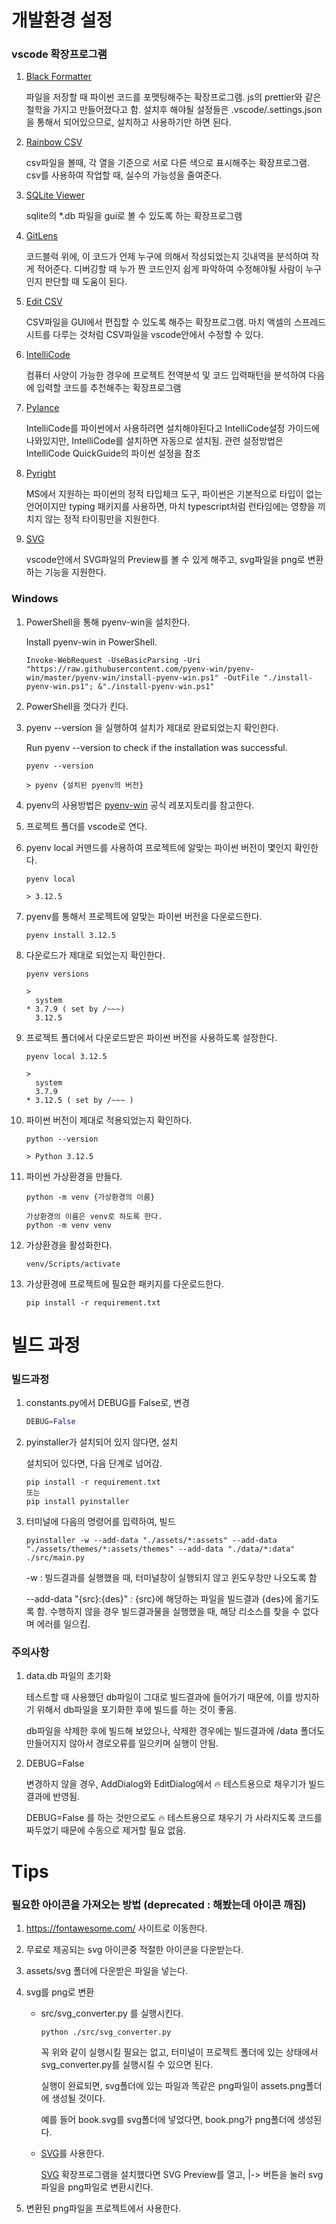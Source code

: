 # 개발환경 설정

### vscode 확장프로그램

1. [Black Formatter](https://marketplace.visualstudio.com/items?itemName=ms-python.black-formatter)

   파일을 저장할 때 파이썬 코드를 포맷팅해주는 확장프로그램. js의 prettier와 같은 철학을 가지고 만들어졌다고 함. 설치후 해야될 설정들은 .vscode/.settings.json을 통해서 되어있으므로, 설치하고 사용하기만 하면 된다.

2. [Rainbow CSV](https://marketplace.visualstudio.com/items?itemName=mechatroner.rainbow-csv)

   csv파일을 볼때, 각 열을 기준으로 서로 다른 색으로 표시해주는 확장프로그램. csv를 사용하여 작업할 때, 실수의 가능성을 줄여준다.

3. [SQLite Viewer](https://marketplace.visualstudio.com/items?itemName=qwtel.sqlite-viewer)

   sqlite의 \*.db 파일을 gui로 볼 수 있도록 하는 확장프로그램

4. [GitLens](https://marketplace.visualstudio.com/items?itemName=eamodio.gitlens)

   코드블럭 위에, 이 코드가 언제 누구에 의해서 작성되었는지 깃내역을 분석하여 작게 적어준다. 디버깅할 때 누가 짠 코드인지 쉽게 파악하여 수정해야될 사람이 누구인지 판단할 때 도움이 된다.

5. [Edit CSV](https://marketplace.visualstudio.com/items?itemName=janisdd.vscode-edit-csv)

   CSV파일을 GUI에서 편집할 수 있도록 해주는 확장프로그램. 마치 액셀의 스프레드시트를 다루는 것처럼 CSV파일을 vscode안에서 수정할 수 있다.

6. [IntelliCode](https://marketplace.visualstudio.com/items?itemName=VisualStudioExptTeam.vscodeintellicode)

   컴퓨터 사양이 가능한 경우에 프로젝트 전역분석 및 코드 입력패턴을 분석하여 다음에 입력할 코드를 추천해주는 확장프로그램

7. [Pylance](https://marketplace.visualstudio.com/items?itemName=ms-python.vscode-pylance)

   IntelliCode를 파이썬에서 사용하려면 설치해야된다고 IntelliCode설정 가이드에 나와있지만, IntelliCode를 설치하면 자동으로 설치됨.
   관련 설정방법은 IntelliCode QuickGuide의 파이썬 설정을 참조

8. [Pyright](https://marketplace.visualstudio.com/items?itemName=ms-pyright.pyright)

   MS에서 지원하는 파이썬의 정적 타입체크 도구, 파이썬은 기본적으로 타입이 없는 언어이지만 typing 패키지를 사용하면, 마치 typescript처럼 런타임에는 영향을 끼치지 않는 정적 타이핑만을 지원한다.

9. [SVG](https://marketplace.visualstudio.com/items?itemName=jock.svg)

   vscode안에서 SVG파일의 Preview를 볼 수 있게 해주고, svg파일을 png로 변환하는 기능을 지원한다.

### Windows

1. PowerShell을 통해 pyenv-win을 설치한다.

   Install pyenv-win in PowerShell.

   ```pwsh
   Invoke-WebRequest -UseBasicParsing -Uri "https://raw.githubusercontent.com/pyenv-win/pyenv-win/master/pyenv-win/install-pyenv-win.ps1" -OutFile "./install-pyenv-win.ps1"; &"./install-pyenv-win.ps1"
   ```

2. PowerShell을 껏다가 킨다.

3. pyenv --version 을 실행하여 설치가 제대로 완료되었는지 확인한다.

   Run pyenv --version to check if the installation was successful.

   ```pwsh
   pyenv --version

   > pyenv {설치된 pyenv의 버전}
   ```

4. pyenv의 사용방법은 [pyenv-win](https://github.com/pyenv-win/pyenv-win) 공식 레포지토리를 참고한다.

5. 프로젝트 폴더를 vscode로 연다.

6. pyenv local 커맨드를 사용하여 프로젝트에 알맞는 파이썬 버전이 몇인지 확인한다.

   ```pwsh
   pyenv local

   > 3.12.5
   ```

7. pyenv를 통해서 프로젝트에 알맞는 파이썬 버전을 다운로드한다.

   ```pwsh
   pyenv install 3.12.5
   ```

8. 다운로드가 제대로 되었는지 확인한다.

   ```pwsh
   pyenv versions

   >
     system
   * 3.7.9 ( set by /~~~)
     3.12.5
   ```

9. 프로젝트 폴더에서 다운로드받은 파이썬 버전을 사용하도록 설정한다.

   ```pwsh
   pyenv local 3.12.5

   >
     system
     3.7.9
   * 3.12.5 ( set by /~~~ )
   ```

10. 파이썬 버전이 제대로 적용되었는지 확인하다.

    ```pwsh
    python --version

    > Python 3.12.5
    ```

11. 파이썬 가상환경을 만들다.

    ```pwsh
    python -m venv {가상환경의 이름}

    가상환경의 이름은 venv로 하도록 한다.
    python -m venv venv
    ```

12. 가상환경을 활성화한다.

    ```pwsh
    venv/Scripts/activate
    ```

13. 가상환경에 프로젝트에 필요한 패키지를 다운로드한다.

    ```pwsh
    pip install -r requirement.txt
    ```

# 빌드 과정

### 빌드과정

1. constants.py에서 DEBUG를 False로, 변경

   ```python
   DEBUG=False
   ```

2. pyinstaller가 설치되어 있지 않다면, 설치

   설치되어 있다면, 다음 단계로 넘어감.
   ```pwsh
   pip install -r requirement.txt
   또는
   pip install pyinstaller
   ```

3. 터미널에 다음의 명령어를 입력하여, 빌드

   ```pwsh
   pyinstaller -w --add-data "./assets/*:assets" --add-data "./assets/themes/*:assets/themes" --add-data "./data/*:data" ./src/main.py
   ```
   -w : 빌드결과를 실행했을 때, 터미널창이 실행되지 않고 윈도우창만 나오도록 함

   --add-data "{src}:{des}" : {src}에 해당하는 파일을 빌드결과 {des}에 옮기도록 함. 수행하지 않을 경우 빌드결과물을 실행했을 때, 해당 리소스를 찾을 수 없다며 에러를 일으킴.

### 주의사항

1. data.db 파일의 초기화

   테스트할 때 사용했던 db파일이 그대로 빌드결과에 들어가기 때문에, 이를 방지하기 위해서 db파일을 포기화한 후에 빌드를 하는 것이 좋음.
   
   db파일을 삭제한 후에 빌드해 보았으나, 삭제한 경우에는 빌드결과에 /data 폴더도 만들어지지 않아서 경로오류를 일으키며 실행이 안됨.

2. DEBUG=False

   변경하지 않을 경우, AddDialog와 EditDialog에서 🔥 테스트용으로 채우기가 빌드결과에 반영됨.

   DEBUG=False 를 하는 것만으로도 🔥 테스트용으로 채우기 가 사라지도록 코드를 짜두었기 때문에 수동으로 제거할 필요 없음.


# Tips

### 필요한 아이콘을 가져오는 방법 (deprecated : 해봤는데 아이콘 깨짐)

1. https://fontawesome.com/ 사이트로 이동한다.

2. 무료로 제공되는 svg 아이콘중 적절한 아이콘을 다운받는다.

3. assets/svg 폴더에 다운받은 파일을 넣는다.

4. svg를 png로 변환

   - src/svg_converter.py 를 실행시킨다.

     ```pwsh
     python ./src/svg_converter.py
     ```

     꼭 위와 같이 실행시킬 필요는 없고, 터미널이 프로젝트 폴더에 있는 상태에서 svg_converter.py를 실행시킬 수 있으면 된다.

     실행이 완료되면, svg폴더에 있는 파일과 똑같은 png파일이 assets.png폴더에 생성될 것이다.

     예를 들어 book.svg를 svg폴더에 넣었다면, book.png가 png폴더에 생성된다.

   - [SVG](https://marketplace.visualstudio.com/items?itemName=jock.svg)를 사용한다.

     [SVG](https://marketplace.visualstudio.com/items?itemName=jock.svg) 확장프로그램을 설치했다면 SVG Preview를 열고, |-> 버튼을 눌러 svg파일을 png파일로 변환시킨다.

5. 변환된 png파일을 프로젝트에서 사용한다.
